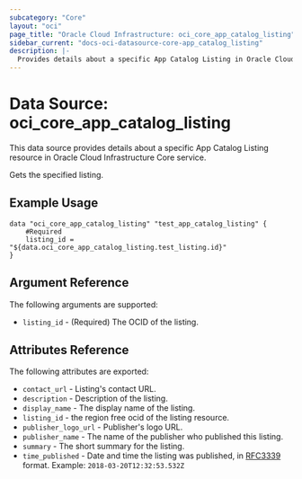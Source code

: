 ```yaml
---
subcategory: "Core"
layout: "oci"
page_title: "Oracle Cloud Infrastructure: oci_core_app_catalog_listing"
sidebar_current: "docs-oci-datasource-core-app_catalog_listing"
description: |-
  Provides details about a specific App Catalog Listing in Oracle Cloud Infrastructure Core service
---
```


# Data Source: oci_core_app_catalog_listing
This data source provides details about a specific App Catalog Listing resource in Oracle Cloud Infrastructure Core service.

Gets the specified listing.

## Example Usage

```hcl
data "oci_core_app_catalog_listing" "test_app_catalog_listing" {
	#Required
	listing_id = "${data.oci_core_app_catalog_listing.test_listing.id}"
}
```

## Argument Reference

The following arguments are supported:

* `listing_id` - (Required) The OCID of the listing.


## Attributes Reference

The following attributes are exported:

* `contact_url` - Listing's contact URL.
* `description` - Description of the listing.
* `display_name` - The display name of the listing.
* `listing_id` - the region free ocid of the listing resource.
* `publisher_logo_url` - Publisher's logo URL.
* `publisher_name` - The name of the publisher who published this listing.
* `summary` - The short summary for the listing.
* `time_published` - Date and time the listing was published, in [RFC3339](https://tools.ietf.org/html/rfc3339) format. Example: `2018-03-20T12:32:53.532Z` 

